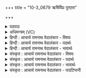 +++
title = "10-3_0679 ऋषिर्विप्रः पुरएता"

+++
<details><summary>पदपाठः</summary>

ऋ꣡षिः꣢꣯। वि꣡प्रः꣢꣯। वि। प्रः꣣। पुरएता꣢। पु꣣रः। एता꣢। ज꣡ना꣢꣯नाम्। ऋ꣣भुः꣢। ऋ꣣। भुः꣢। धी꣡रः꣢꣯। उ꣢श꣡ना꣢। का꣡व्ये꣢꣯न। सः। चि꣣त्। विवेद। नि꣡हि꣢꣯तम्। नि। हि꣣तम्। य꣣त्। आ꣣साम्। अपी꣡च्य꣢म्। गु꣡ह्य꣢꣯म्। ना꣡म꣢꣯। गो꣡ना꣢꣯म्। ६७९।
</details>

<details><summary>अधिमन्त्रम् (VC)</summary>

- पवमानः सोमः
- उशना काव्यः
- त्रिष्टुप्
- धैवतः
</details>

<details><summary>हिन्दी : आचार्य रामनाथ वेदालंकार - विषयः</summary>

अगले मन्त्र में पुनः गुरु का वर्णन है।
</details>

<details><summary>हिन्दी : आचार्य रामनाथ वेदालंकार - पदार्थः</summary>

पदार्थान्वयभाषाः -  हमारा गुरु (ऋषिः) वेदमन्त्रों के रहस्य का द्रष्टा, (विप्रः) ब्राह्मण वृत्तिवाला, (जनानाम्) मनुष्यों में (पुरः एता) आगे चलनेवाला, (ऋभुः) मेधावान् (धीरः) धैर्यवान् और (काव्येन) काव्य-रचना से (उशना) जगत् का हित चाहनेवाला है। (सः चित्) वही (आसां गोनाम्) इन वेदवाणियों का (यत्) जो (अपीच्यम्) छिपा हुआ, (गुह्यम्) रहस्यमय(नाम)अर्थ है,उसे (विवेद) विशेष रूप से जानता है ॥३॥
</details>

<details><summary>हिन्दी : आचार्य रामनाथ वेदालंकार - भावार्थः</summary>

भावार्थभाषाः -  जो अति गम्भीर भी वेदादि वाङ्मय के रहस्यार्थ को हस्तामलकवत् प्रत्यक्ष रूप से जानता हो, उसी ऋषि, मेधावी ब्राह्मण को गुरुरूप में स्वीकार करना चाहिए ॥३॥ इस खण्ड में गुरु-शिष्य के सम्बन्ध का वर्णन है और गुरु से लौकिक विद्या तथा ब्रह्मविद्या का अध्ययन करके ही मनुष्य परब्रह्म का साक्षात्कार कर सकते हैं, इसका वर्णन है, अतः इस खण्ड की पूर्व खण्ड के साथ संगति है, यह जानना चाहिए ॥ प्रथम अध्याय में तृतीय खण्ड समाप्त ॥
</details>

<details><summary>संस्कृत : आचार्य रामनाथ वेदालंकार - विषयः</summary>

अथ पुनरपि गुरुं वर्णयति।
</details>

<details><summary>संस्कृत : आचार्य रामनाथ वेदालंकार - पदार्थः</summary>

पदार्थान्वयभाषाः -  अस्माकं गुरुः (ऋषिः) वेदमन्त्राणां रहस्यस्य द्रष्टा, (विप्रः) ब्राह्मणवृत्तिः, (जनानाम्) मनुष्याणाम् (पुरः एता)अग्रगन्ता, (ऋभुः) मेधावी।[ऋभु इति मेधाविनाम। निघं० ३।१५।] (धीरः) धैर्यशाली, (काव्येन) काव्यरचनया (उशना) जगतो हितं कामयमानः,अस्ति इति शेषः।[वष्टि हितं कामयते यः स उशना। वश कान्तौ।] (सः चित्२) स एव (आसां गोनाम्३) एतासां वेदवाचाम् (यत् अपीच्यम्) अन्तर्हितम्।[अपीच्यमिति निर्णीतान्तर्हितनाम। निघं० ३।२५।] [अपीच्यम् अपचितम् अपगतम् अपहितम् अन्तर्हितं वा। निरु० ४।२४।] (गुह्यम्) रहस्यमयम् (नाम) अर्थः (निहितम्) अवस्थितमस्ति,तद् (विवेद) विशेषेण वेत्ति ॥३॥
</details>

<details><summary>संस्कृत : आचार्य रामनाथ वेदालंकार - भावार्थः</summary>

भावार्थभाषाः -  यः सुगम्भीरस्यापि वेदादिवाङ्मयस्य रहस्यार्थं हस्तामलकवत् प्रत्यक्षतो वेत्ति स एव ऋषिर्मेधावी विप्रो गुरुत्वेन स्वीकरणीयः ॥३॥ अस्मिन् खण्डे गुरुशिष्यसम्बन्धवर्णनाद् गुरोः सकाशाल्लौकिकीं विद्यां ब्रह्मविद्यां चाधीत्यैव जनाः परब्रह्मसाक्षात्कारं कर्त्तुं प्रभवन्तीत्येतद्वर्णनाच्चास्य खण्डस्य पूर्वखण्डेन सह संगतिरस्तीति वेद्यम्।
</details>

<details><summary>संस्कृत : आचार्य रामनाथ वेदालंकार - पादटिप्पनी</summary>

टिप्पणी:   १. ऋ० ९।८७।३ २. चित् शब्दः च शब्दस्यार्थे द्रष्टव्यः—इति वि०। ३. आसां गोनां गवामादित्यरश्मीनां वा—इति वि०।
</details>